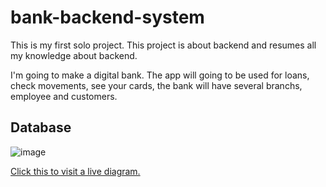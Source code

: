 # bank-backend-system
This is my first solo project. This project is about backend and resumes all my knowledge about backend.

I'm going to make a digital bank. The app will going to be used for loans, check movements, see your cards, the bank will have several branchs, employee and customers.

## Database

![image](https://user-images.githubusercontent.com/96897286/191640061-38d7f321-6edf-4308-855d-8e8fe8db85a3.png)
<div>
 <a href="https://dbdiagram.io/d/632b94ca7b3d2034ff833ae1">
Click this to visit a live diagram.
 </a>
</div>

